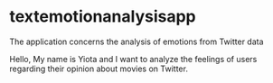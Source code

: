 # textemotionanalysisapp
 The application concerns the analysis of emotions from Twitter data

Hello,
My name is Yiota and I want to analyze the feelings of users regarding their opinion about movies on Twitter.
